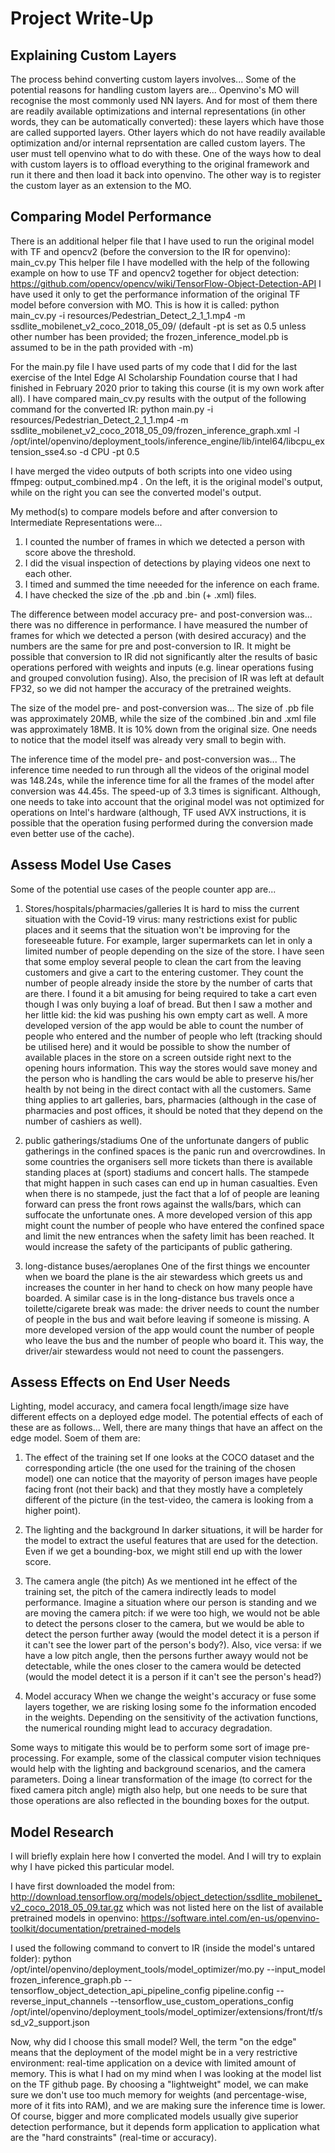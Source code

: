 # Project Write-Up


## Explaining Custom Layers

The process behind converting custom layers involves... Some of the potential reasons for handling custom layers are...
Openvino's MO will recognise the most commonly used NN layers. And for most of them there are readily available optimizations and internal representations (in other words, they can be automatically converted): these layers which have those are called supported layers. Other layers which do not have readily available optimization and/or internal reprsentation are called custom layers. The user must tell openvino what to do with these. One of the ways how to deal with custom layers is to offload everything to the original framework and run it there and then load it back into openvino. The other way is to register the custom layer as an extension to the MO.

## Comparing Model Performance

There is an additional helper file that I have used to run the original model with TF and opencv2 (before the conversion to the IR for openvino): main_cv.py
This helper file I have modelled with the help of the following example on how to use TF and opencv2 together for object detection: https://github.com/opencv/opencv/wiki/TensorFlow-Object-Detection-API
I have used it only to get the performance information of the original TF model before conversion with MO. This is how it is called:
python main_cv.py -i resources/Pedestrian_Detect_2_1_1.mp4 -m ssdlite_mobilenet_v2_coco_2018_05_09/
(default -pt is set as 0.5 unless other number has been provided; the frozen_inference_model.pb is assumed to be in the path provided with -m)

For the main.py file I have used parts of my code that I did for the last exercise of the Intel Edge AI Scholarship Foundation course that I had finished in February 2020 prior to taking this course (it is my own work after all).
I have compared main_cv.py results with the output of the following command for the converted IR:
python main.py -i resources/Pedestrian_Detect_2_1_1.mp4 -m ssdlite_mobilenet_v2_coco_2018_05_09/frozen_inference_graph.xml -l /opt/intel/openvino/deployment_tools/inference_engine/lib/intel64/libcpu_extension_sse4.so -d CPU -pt 0.5

I have merged the video outputs of both scripts into one video using ffmpeg: output_combined.mp4 .
On the left, it is the original model's output, while on the right you can see the converted model's output.


My method(s) to compare models before and after conversion to Intermediate Representations were...
1) I counted the number of frames in which we detected a person with score above the threshold.
2) I did the visual inspection of detections by playing videos one next to each other.
3) I timed and summed the time neeeded for the inference on each frame.
4) I have checked the size of the .pb and .bin (+ .xml) files.

The difference between model accuracy pre- and post-conversion was...
there was no difference in performance. I have measured the number of frames for which we detected a person (with desired accuracy) and the numbers are the same for pre and post-conversion to IR.
It might be possible that conversion to IR did not significantly alter the results of basic operations perfored with weights and inputs (e.g. linear operations fusing and grouped convolution fusing). Also, the precision of IR was left at default FP32, so we did not hamper the accuracy of the pretrained weights.

The size of the model pre- and post-conversion was...
The size of .pb file was approximately 20MB, while the size of the combined .bin and .xml file was approximately 18MB. It is 10% down from the original size.  One needs to notice that the model itself was already very small to begin with.

The inference time of the model pre- and post-conversion was...
The inference time needed to run through all the videos of the original model was 148.24s, while the inference time for all the frames of the model after conversion was 44.45s. The speed-up of 3.3 times is significant. Although, one needs to take into account that the original model was not optimized for operations on Intel's hardware (although, TF used AVX instructions, it is possible that the operation fusing performed during the conversion made even better use of the cache).

## Assess Model Use Cases

Some of the potential use cases of the people counter app are...

1) Stores/hospitals/pharmacies/galleries
It is hard to miss the current situation with the Covid-19 virus: many restrictions exist for public places and it seems that the situation won't be improving for the foreseeable future. For example, larger supermarkets can let in only a limited number of people depending on the size of the store. I have seen that some employ several people to clean the cart from the leaving customers and give a cart to the entering customer. They count the number of people already inside the store by the number of carts that are there. I found it a bit amusing for being required to take a cart even though I was only buying a loaf of bread. But then I saw a mother and her little kid: the kid was pushing his own empty cart as well.
A more developed version of the app would be able to count the number of people who entered and the number of people who left (tracking should be utilised here) and it would be possible to show the number of available places in the store on a screen outside right next to the opening hours information. This way the stores would save money and the person who is handling the cars would be able to preserve his/her health by not being in the direct contact with all the customers.
Same thing applies to art galleries, bars, pharmacies (although in the case of pharmacies and post offices, it should be noted that they depend on the number of cashiers as well).

2) public gatherings/stadiums
One of the unfortunate dangers of public gatherings in the confined spaces is the panic run and overcrowdines. In some countries the organisers sell more tickets than there is available standing places at (sport) stadiums and concert halls. The stampede that might happen in such cases can end up in human casualties. Even when there is no stampede, just the fact that a lof of people are leaning forward can press the front rows against the walls/bars, which can suffocate the unfortunate ones.
A more developed version of this app might count the number of people who have entered the confined space and limit the new entrances when the safety limit has been reached. It would increase the safety of the participants of public gathering.

3) long-distance buses/aeroplanes
One of the first things we encounter when we board the plane is the air stewardess which greets us and increases the counter in her hand to check on how many people have boarded. A similar case is in the long-distance bus travels once a toilette/cigarete break was made: the driver needs to count the number of people in the bus and wait before leaving if someone is missing.
A more developed version of the app would count the number of people who leave the bus and the number of people who board it. This way, the driver/air stewardess would not need to count the passengers.

## Assess Effects on End User Needs

Lighting, model accuracy, and camera focal length/image size have different effects on a
deployed edge model. The potential effects of each of these are as follows...
Well, there are many things that have an affect on the edge model. Soem of them are:

1) The effect of the training set
If one looks at the COCO dataset and the corresponding article (the one used for the training of the chosen model) one can notice that the mayority of person images have people facing front (not their back) and that they mostly have a completely different of the picture (in the test-video, the camera is looking from a higher point).

2) The lighting and the background
In darker situations, it will be harder for the model to extract the useful features that are used for the detection. Even if we get a bounding-box, we might still end up with the lower score.

3) The camera angle (the pitch)
As we mentioned int he effect of the training set, the pitch of the camera indirectly leads to model performance. Imagine a situation where our person is standing and we are moving the camera pitch: if we were too high, we would not be able to detect the persons closer to the camera, but we would be able to detect the person further away (would the model detect it is a person if it can't see the lower part of the person's body?). Also, vice versa: if we have a low pitch angle, then the persons further awayy would not be detectable, while the ones closer to the camera would be detected (would the model detect it is a person if it can't see the person's head?)

4) Model accuracy
When we change the weight's accuracy or fuse some layers together, we are risking losing some fo the information encoded in the weights. Depending on the sensitivity of the activation functions, the numerical rounding might lead to accuracy degradation.

Some ways to mitigate this would be to perform some sort of image pre-processing. For example, some of the classical computer vision techniques would help with the lighting and background scenarios, and the camera parameters. Doing a linear transformation of the image (to correct for the fixed camera pitch angle) migth also help, but one needs to be sure that those operations are also reflected in the bounding boxes for the output.

## Model Research

I will briefly explain here how I converted the model. And I will try to explain why I have picked this particular model.

I have first downloaded the model from: http://download.tensorflow.org/models/object_detection/ssdlite_mobilenet_v2_coco_2018_05_09.tar.gz
which was not listed here on the list of available pretrained models in openvino: https://software.intel.com/en-us/openvino-toolkit/documentation/pretrained-models

I used the following command to convert to IR (inside the model's untared folder):
python /opt/intel/openvino/deployment_tools/model_optimizer/mo.py --input_model frozen_inference_graph.pb --tensorflow_object_detection_api_pipeline_config pipeline.config --reverse_input_channels --tensorflow_use_custom_operations_config /opt/intel/openvino/deployment_tools/model_optimizer/extensions/front/tf/ssd_v2_support.json

Now, why did I choose this small model?
Well, the term "on the edge" means that the deployment of the model might be in a very restrictive environment: real-time application on a device with limited amount of memory. This is what I had on my mind when I was looking at the model list on the TF github page. By choosing a "lightweight" model, we can make sure we don't use too much memory for weights (and percentage-wise, more of it fits into RAM), and we are making sure the inference time is lower. Of course, bigger and more complicated models usually give superior detection performance, but it depends form application to application what are the "hard constraints" (real-time or accuracy).
